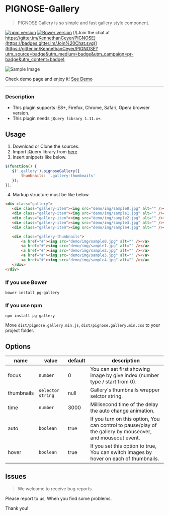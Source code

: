 PIGNOSE-Gallery
===============

> PIGNOSE Gallery is so simple and fast gallery style component.

[![npm version](https://badge.fury.io/js/pg-gallery.svg)](https://badge.fury.io/js/pg-gallery) [![Bower version](https://badge.fury.io/bo/pg-gallery.svg)](https://badge.fury.io/bo/pg-gallery) [![Join the chat at https://gitter.im/KennethanCeyer/PIGNOSE](https://badges.gitter.im/Join%20Chat.svg)](https://gitter.im/KennethanCeyer/PIGNOSE?utm_source=badge&utm_medium=badge&utm_campaign=pr-badge&utm_content=badge)

![Sample Image](http://www.pigno.se/barn/PIGNOSE-Gallery/assets/img/sample.jpg)

Check demo page and enjoy it! [See Demo](http://www.pigno.se/barn/PIGNOSE-Gallery)

----

### Description

- This plugin supports IE8+, Firefox, Chrome, Safari, Opera browser version.
- This plugin needs `jQuery library 1.11.x+`.

## Usage

1. Download or Clone the sources.
2. Import jQuery library from [here](http://jquery.com/download/)
3. Insert snippets like below.

 ```javascript
$(function() {
	$('.gallery').pignoseGallery({
		thumbnails: '.gallery-thumbnails'
	});
});
```
4. Markup structure must be like below.

 ```html
<div class="gallery">
	<div class="gallery-item"><img src="demo/img/sample0.jpg" alt="" /></div>
	<div class="gallery-item"><img src="demo/img/sample1.jpg" alt="" /></div>
	<div class="gallery-item"><img src="demo/img/sample2.jpg" alt="" /></div>
	<div class="gallery-item"><img src="demo/img/sample3.jpg" alt="" /></div>
	<div class="gallery-item"><img src="demo/img/sample4.jpg" alt="" /></div>

	<div class="gallery-thumbnails">
		<a href="#"><img src="demo/img/sample0.jpg" alt="" /></a>
		<a href="#"><img src="demo/img/sample1.jpg" alt="" /></a>
		<a href="#"><img src="demo/img/sample2.jpg" alt="" /></a>
		<a href="#"><img src="demo/img/sample3.jpg" alt="" /></a>
		<a href="#"><img src="demo/img/sample4.jpg" alt="" /></a>
	</div>
</div>
```

### If you use Bower

 ```shell
bower install pg-gallery
 ```

### If you use npm

 ```shell
npm install pg-gallery
 ```
  
Move `dist/pignose.gallery.min.js`, `dist/pignose.gallery.min.css` to your project folder.

## Options
| name | value           | default | description |
|------|-----------------|---------|-------------|
| focus | `number` | 0 | You can set first showing image by give index (number type / start from 0). |
| thumbnails | `selector string` | null | Gallery's thumbnails wrapper selctor string. |
| time | `number` | 3000 | Millisecond time of the delay the auto change animation. |
| auto | `boolean` | true | 	If you turn on this option, You can control to pause/play of the gallery by mouseover, and mouseout event. |
| hover | `boolean` | true | If you set this option to true, You can switch images by hover on each of thumbnails. |

## Issues

> We welcome to receive bug reports.

Please report to us, When you find some problems.

Thank you!
